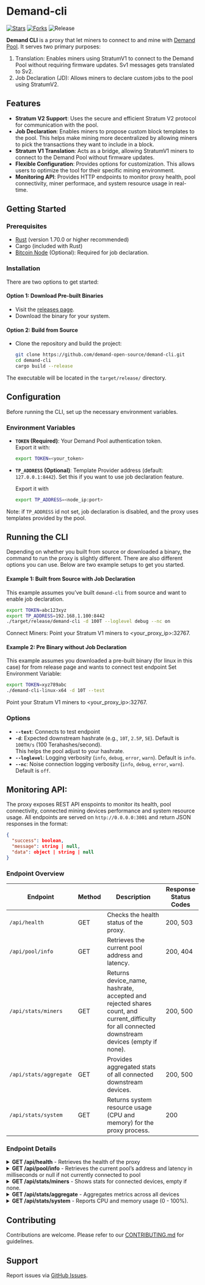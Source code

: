 # Demand-cli
[![Stars](https://img.shields.io/github/stars/demand-open-source/demand-cli?style=social)](https://github.com/demand-open-source/demand-cli)
[![Forks](https://img.shields.io/github/forks/demand-open-source/demand-cli?style=social)](https://github.com/demand-open-source/demand-cli)
![Release](https://img.shields.io/github/v/release/demand-open-source/demand-cli)

**Demand CLI** is a proxy that let miners to connect to and mine with [Demand Pool](https://dmnd.work). It serves two primary purposes: 
  1. Translation: Enables miners using StratumV1 to connect to the Demand Pool without requiring firmware updates. Sv1 messages gets translated to Sv2.
  2. Job Declaration (JD): Allows miners to declare custom jobs to the pool using StratumV2.


## Features
- **Stratum V2 Support**: Uses the secure and efficient Stratum V2 protocol for communication with the pool.
- **Job Declaration**: Enables miners to propose custom block templates to the pool. This helps make mining more decentralized by allowing miners to pick the transactions they want to include in a block.
- **Stratum V1 Translation**: Acts as a bridge, allowing StratumV1 miners to connect to the Demand Pool without firmware updates.
- **Flexible Configuration**: Provides options for customization. This allows users to optimize the tool for their specific mining environment.
- **Monitoring API**: Provides HTTP endpoints to monitor proxy health, pool connectivity, miner performace, and system resource usage in real-time.

## Getting Started

### Prerequisites

- [Rust](https://www.rust-lang.org/tools/install) (version 1.70.0 or higher recommended)
- Cargo (included with Rust)
- [Bitcoin Node](https://github.com/Sjors/bitcoin) (Optional): Required for job declaration.

### Installation

There are two options to get started:

#### Option 1: Download Pre-built Binaries

  - Visit the [releases page](https://github.com/demand-open-source/demand-cli/releases/tag/v0.1.1).
  - Download the binary for your system.

#### Option 2: Build from Source

- Clone the repository and build the project:
    ```bash
    git clone https://github.com/demand-open-source/demand-cli.git
    cd demand-cli
    cargo build --release
    ```

The executable will be located in the `target/release/` directory.

## Configuration

Before running the CLI, set up the necessary environment variables.

### Environment Variables

- **`TOKEN` (Required)**: Your Demand Pool authentication token.  
  Export it with:

  ```bash
  export TOKEN=<your_token>
  ```

- **`TP_ADDRESS` (Optional)**: Template Provider address (default: `127.0.0.1:8442`). Set this if you want to use job declaration feature.

  Export it with
  ```bash
  export TP_ADDRESS=<node_ip:port>
  ```
Note: if `TP_ADDRESS` id not set, job declaration is disabled, and the proxy uses  templates provided by the pool.

## Running the CLI

Depending on whether you built from source or downloaded a binary, the command to run the proxy is slightly different. There are also different options you can use. 
Below are two example setups to get you started.

#### Example 1: Built from Source with Job Declaration

This example assumes you’ve built `demand-cli` from source and want to enable job declaration.

   ```bash
   export TOKEN=abc123xyz
   export TP_ADDRESS=192.168.1.100:8442
   ./target/release/demand-cli -d 100T --loglevel debug --nc on
  ```

Connect Miners:
Point your Stratum V1 miners  to <your_proxy_ip>:32767.

#### Example 2: Pre Binary without Job Declaration
This example assumes you downloaded a pre-built binary (for linux in this case) for from release page and wants to connect test endpoint
Set Environment Variable:
  ```bash
  export TOKEN=xyz789abc
  ./demand-cli-linux-x64 -d 10T --test
  ```

Point your Stratum V1 miners  to <your_proxy_ip>:32767.

### Options

  - **`--test`**: Connects to test endpoint
  - **`-d`**: Expected downstream hashrate (e.g., `10T`, `2.5P`, `5E`). Default is `100TH/s` (100 Terahashes/second).  
    This helps the pool adjust to your hashrate.
  - **`--loglevel`**: Logging verbosity (`info`, `debug`, `error`, `warn`). Default is `info`.
  - **`--nc`**: Noise connection logging verbosity (`info`, `debug`, `error`, `warn`). Default is `off`.


## Monitoring API:

  The proxy exposes REST API enspoints to monitor its health, pool connectivity, connected mining devices performance and system resource usage. All endpoints are served on `http://0.0.0.0:3001` and return JSON responses in the format:

  ```json
  {
    "success": boolean,
    "message": string | null,
    "data": object | string | null
  }
  ```

  ### Endpoint Overview


  | Endpoint             | Method | Description                                                                 | Response Status Codes |
  |----------------------|--------|-----------------------------------------------------------------------------|-----------------------|
  | `/api/health`            | GET    | Checks the health status of the proxy.                                       | 200, 503              |
  | `/api/pool/info`         | GET    | Retrieves the current pool address and latency.                              | 200, 404                   |
  | `/api/stats/miners`      | GET    | Returns device_name, hashrate, accepted and rejected shares count, and current_difficulty for all connected downstream devices (empty if none). | 200, 500              |
  | `/api/stats/aggregate`   | GET    | Provides aggregated stats of all connected downstream devices.                     | 200, 500              |
  | `/api/stats/system`      | GET    | Returns system resource usage (CPU and memory) for the proxy process.        | 200                   |


### Endpoint Details

<details>
<summary><strong>GET /api/health</strong> - Retrieves the health of the proxy</summary>

- **Responses**:
  - **200 OK** (Healthy):
    ```json
    { "success": true, "message": null, "data": "Proxy OK" }
    ```
  - **503 Service Unavailable** (Unhealthy):
    ```json
    { "success": false, "message": "<reason>", "data": null }
    ```

</details>

<details>
<summary><strong>GET /api/pool/info</strong> - Retrieves the current pool’s address and latency in milliseconds or null if not currently connected to pool</summary>

- **Responses**:
  - **200 OK** (Connected to Pool):
    ```json
    {
      "success": true,
      "data": {
        "address": "<pool_address>",
        "latency": "5072"
      }
    }
    ```
  - **400 NOT_FOUND** (Not connected to Pool):
    ```json
    { "success": true, "data": { "address": null, "latency": null } }
    ```

</details>

<details>
<summary><strong>GET /api/stats/miners</strong> - Shows stats for connected devices, empty if none.</summary>

- **Responses**:
  - **200 OK** (Miing devices connected):
    ```json
    {
      "success":true,
      "message":null,
      "data":{
        "3":{
          "device_name":"cpuminer/2.5.1",
          "hashrate":4721719.5,
          "accepted_shares":273,
          "rejected_shares":22,
          "current_difficulty":0.0065961657
          },
          "2":{
            "device_name":"cpuminer/2.5.1",
            "hashrate":6464463.0,
            "accepted_shares":413,
            "rejected_shares":64,
            "current_difficulty":0.00903075
            }
          }
      }
    ```
  - **200 OK** (No connected devices):
    ```json
    { "success": true, "message": null,"data": {} }
    ```
  - **500 Internal Server Error**:
    ```json
    { "success": false, "message": "Failed to collect stats: <error>", "data": null }
    ```

</details>

<details>
<summary><strong>GET /api/stats/aggregate</strong> - Aggregates metrics across all devices</summary>

- **Responses**:
  - **200 OK**:
    ```json
    {
      "success":true,
      "message":null,
      "data":{
        "total_connected_device":2,
        "aggregate_hashrate":11186182.5,
        "aggregate_accepted_shares":686,
        "aggregate_rejected_shares":86,
        "aggregate_diff":0.01562692
        }
    }
    ```
  - **500 Internal Server Error**:
    ```json
    { "success": false, "message": "Failed to collect stats: <error>", "data": null }
    ```

</details>

<details>
<summary><strong>GET /api/stats/system</strong> - Reports CPU and memory usage (0 - 100%).</summary>

- **Responses**:
  - **200 OK**:
    ```json
    {"success":true,"message":null,"data":{"cpu_usage_%":"0.565","memory_usage_bytes":25935872}}
    ```

</details>


## Contributing

Contributions are welcome. Please refer to our [CONTRIBUTING.md](CONTRIBUTING.md) for guidelines.

## Support

Report issues via [GitHub Issues](https://github.com/demand-open-source/demand-cli/issues).
